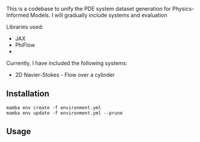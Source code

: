 

This is a codebase to unify  the PDE system dataset generation for Physics-Informed Models. I will gradually include systems and evaluation


Libraries used:
- JAX
- PhiFlow
- 

Currently, I have included the following systems:
- 2D Navier-Stokes - Flow over a cylinder



## Installation
```
mamba env create -f environment.yml
mamba env update -f environment.yml --prune
```


## Usage